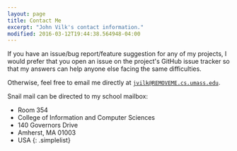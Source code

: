 ```yaml
---
layout: page
title: Contact Me
excerpt: "John Vilk's contact information."
modified: 2016-03-12T19:44:38.564948-04:00
---
```


If you have an issue/bug report/feature suggestion for any of my projects, I would prefer that you open an issue on the project's GitHub issue tracker so that my answers can help anyone else facing the same difficulties.

Otherwise, feel free to email me directly at [`jvilk@REMOVEME.cs.umass.edu`](mailto:jvilk@REMOVEME.cs.umass.edu).

Snail mail can be directed to my school mailbox:

* Room 354
* College of Information and Computer Sciences
* 140 Governors Drive
* Amherst, MA 01003
* USA
{: .simplelist}

